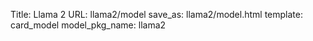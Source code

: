 Title: Llama 2
URL: llama2/model
save_as: llama2/model.html
template: card_model
model_pkg_name: llama2


